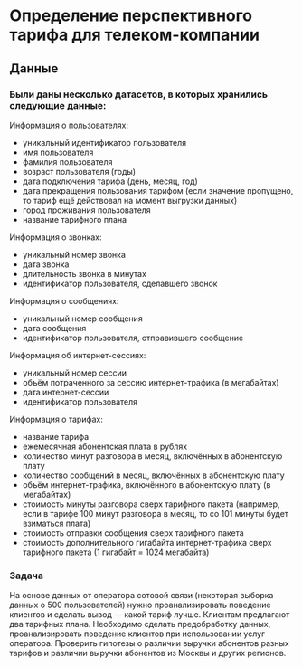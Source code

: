 # Определение перспективного тарифа для телеком-компании

## Данные

### Были даны несколько датасетов, в которых хранились следующие данные:

Информация о пользователях:
- уникальный идентификатор пользователя
- имя пользователя
- фамилия пользователя
- возраст пользователя (годы)
- дата подключения тарифа (день, месяц, год)
- дата прекращения пользования тарифом (если значение пропущено, то тариф ещё действовал на момент выгрузки данных)
- город проживания пользователя
- название тарифного плана
 
Информация о звонках:
- уникальный номер звонка
- дата звонка
- длительность звонка в минутах
- идентификатор пользователя, сделавшего звонок
 
Информация о сообщениях:
- уникальный номер сообщения
- дата сообщения
- идентификатор пользователя, отправившего сообщение

Информация об интернет-сессиях:
- уникальный номер сессии
- объём потраченного за сессию интернет-трафика (в мегабайтах)
- дата интернет-сессии
- идентификатор пользователя

Информация о тарифах:
- название тарифа
- ежемесячная абонентская плата в рублях
- количество минут разговора в месяц, включённых в абонентскую плату
- количество сообщений в месяц, включённых в абонентскую плату
- объём интернет-трафика, включённого в абонентскую плату (в мегабайтах)
- стоимость минуты разговора сверх тарифного пакета (например, если в тарифе 100 минут разговора в месяц, то со 101 минуты будет взиматься плата)
- стоимость отправки сообщения сверх тарифного пакета
- стоимость дополнительного гигабайта интернет-трафика сверх тарифного пакета (1 гигабайт = 1024 мегабайта)

### Задача
На основе данных от оператора сотовой связи (некоторая выборка данных о 500 пользователей) нужно проанализировать поведение клиентов и сделать вывод — какой тариф лучше. Клиентам предлагают два тарифных плана.
Необходимо сделать предобработку данных, проанализировать поведение клиентов при использовании услуг оператора. Проверить гипотезы о различии выручки абонентов разных тарифов и
различии выручки абонентов из Москвы и других регионов.
